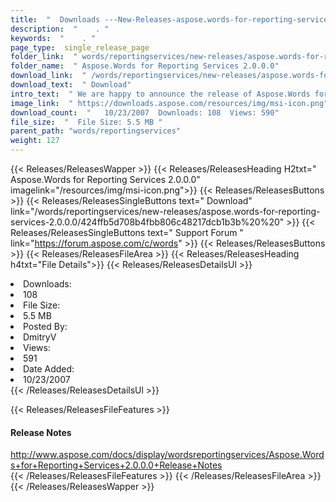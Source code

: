 ```yaml
---
title:  "  Downloads ---New-Releases-aspose.words-for-reporting-services-2.0.0.0 . " 
description:  "    . " 
keywords:  "    . " 
page_type:  single_release_page
folder_link:  " words/reportingservices/new-releases/aspose.words-for-reporting-services-2.0.0.0/"
folder_name:  " Aspose.Words for Reporting Services 2.0.0.0"
download_link:  " /words/reportingservices/new-releases/aspose.words-for-reporting-services-2.0.0.0/424ffb5d708b4fbb806c48217dcb1b3b"
download_text:  " Download"
intro_text:  " We are happy to announce the release of Aspose.Words for Reporting Services 2.0,..."
image_link:  " https://downloads.aspose.com/resources/img/msi-icon.png"
download_count:  "   10/23/2007  Downloads: 108  Views: 590"
file_size:  "  File Size: 5.5 MB "
parent_path: "words/reportingservices"
weight: 127 
---
```


{{< Releases/ReleasesWapper >}}
  {{< Releases/ReleasesHeading H2txt=" Aspose.Words for Reporting Services 2.0.0.0" imagelink="/resources/img/msi-icon.png">}}
  {{< Releases/ReleasesButtons >}}
    {{< Releases/ReleasesSingleButtons text=" Download" link="/words/reportingservices/new-releases/aspose.words-for-reporting-services-2.0.0.0/424ffb5d708b4fbb806c48217dcb1b3b%20%20" >}}
    {{< Releases/ReleasesSingleButtons text=" Support Forum " link="https://forum.aspose.com/c/words" >}}
  {{< Releases/ReleasesButtons >}}
  {{< Releases/ReleasesFileArea >}}
    {{< Releases/ReleasesHeading h4txt="File Details">}}
    {{< Releases/ReleasesDetailsUl >}}
             <li>Downloads:</li><li>108</li><li>File Size:</li><li>5.5 MB</li><li>Posted By:</li><li>DmitryV</li><li>Views:</li><li>591</li><li>Date Added:</li><li>10/23/2007</li>
    {{< /Releases/ReleasesDetailsUl >}}

  {{< Releases/ReleasesFileFeatures >}}
      <h4>Release Notes</h4><div><a href="http://www.aspose.com/docs/display/wordsreportingservices/Aspose.Words+for+Reporting+Services+2.0.0.0+Release+Notes">http://www.aspose.com/docs/display/wordsreportingservices/Aspose.Words+for+Reporting+Services+2.0.0.0+Release+Notes</a></div>
  {{< /Releases/ReleasesFileFeatures >}}
 {{< /Releases/ReleasesFileArea >}}
{{< /Releases/ReleasesWapper >}}



